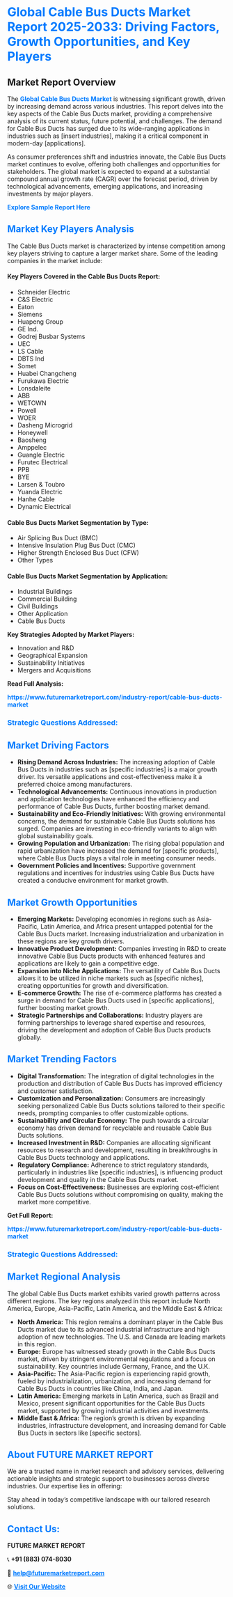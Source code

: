 <h1 style="color: #007BFF;">Global Cable Bus Ducts Market Report 2025-2033: Driving Factors, Growth Opportunities, and Key Players</h1>

<section id="overview">
<h2>Market Report Overview</h2>
<p>The <a href="https://www.futuremarketreport.com/industry-report/cable-bus-ducts-market" style="color: #007BFF; text-decoration: none;"><strong>Global Cable Bus Ducts Market</strong></a> is witnessing significant growth, driven by increasing demand across various industries. This report delves into the key aspects of the Cable Bus Ducts market, providing a comprehensive analysis of its current status, future potential, and challenges. The demand for Cable Bus Ducts has surged due to its wide-ranging applications in industries such as [insert industries], making it a critical component in modern-day [applications].</p>
<p>As consumer preferences shift and industries innovate, the Cable Bus Ducts market continues to evolve, offering both challenges and opportunities for stakeholders. The global market is expected to expand at a substantial compound annual growth rate (CAGR) over the forecast period, driven by technological advancements, emerging applications, and increasing investments by major players.</p>
</section>

<section id="overview">
<p><a href="https://www.futuremarketreport.com/request-sample/reportId=128098" style="color: #007BFF; text-decoration: none;"><strong>Explore Sample Report Here</strong></a></p>
</section>

<section id="key-players">
<h2 style="color: #007BFF;">Market Key Players Analysis</h2>
<p>The Cable Bus Ducts market is characterized by intense competition among key players striving to capture a larger market share. Some of the leading companies in the market include:</p>
<h4>Key Players Covered in the Cable Bus Ducts Report:</h4>
<ul><li>Schneider Electric</li><li>C&amp;S Electric</li><li>Eaton</li><li>Siemens</li><li>Huapeng Group</li><li>GE Ind.</li><li>Godrej Busbar Systems</li><li>UEC</li><li>LS Cable</li><li>DBTS Ind</li><li>Somet</li><li>Huabei Changcheng</li><li>Furukawa Electric</li><li>Lonsdaleite</li><li>ABB</li><li>WETOWN</li><li>Powell</li><li>WOER</li><li>Dasheng Microgrid</li><li>Honeywell</li><li>Baosheng</li><li>Amppelec</li><li>Guangle Electric</li><li>Furutec Electrical</li><li>PPB</li><li>BYE</li><li>Larsen &amp; Toubro</li><li>Yuanda Electric</li><li>Hanhe Cable</li><li>Dynamic Electrical</li></ul>
<h4>Cable Bus Ducts Market Segmentation by Type:</h4>
<ul><li>Air Splicing Bus Duct (BMC)</li><li>Intensive Insulation Plug Bus Duct (CMC)</li><li>Higher Strength Enclosed Bus Duct (CFW)</li><li>Other Types</li></ul>

<h4>Cable Bus Ducts Market Segmentation by Application:</h4>
<ul><li>Industrial Buildings</li><li>Commercial Building</li><li>Civil Buildings</li><li>Other Application</li><li>Cable Bus Ducts</li></ul>
<p><strong>Key Strategies Adopted by Market Players:</strong></p>
<ul>
<li>Innovation and R&D</li>
<li>Geographical Expansion</li>
<li>Sustainability Initiatives</li>
<li>Mergers and Acquisitions</li>
</ul>
</section>

<section>
<p><strong>Read Full Analysis: </strong></p><a href="https://www.futuremarketreport.com/industry-report/cable-bus-ducts-market" style="color: #007BFF; text-decoration: none;"><strong>https://www.futuremarketreport.com/industry-report/cable-bus-ducts-market</strong></a>
<h3 style="color: #007BFF;">Strategic Questions Addressed:</h3>
</section>

<section id="driving-factors">
<h2 style="color: #007BFF;">Market Driving Factors</h2>
<ul>
<li><strong>Rising Demand Across Industries:</strong> The increasing adoption of Cable Bus Ducts in industries such as [specific industries] is a major growth driver. Its versatile applications and cost-effectiveness make it a preferred choice among manufacturers.</li>
<li><strong>Technological Advancements:</strong> Continuous innovations in production and application technologies have enhanced the efficiency and performance of Cable Bus Ducts, further boosting market demand.</li>
<li><strong>Sustainability and Eco-Friendly Initiatives:</strong> With growing environmental concerns, the demand for sustainable Cable Bus Ducts solutions has surged. Companies are investing in eco-friendly variants to align with global sustainability goals.</li>
<li><strong>Growing Population and Urbanization:</strong> The rising global population and rapid urbanization have increased the demand for [specific products], where Cable Bus Ducts plays a vital role in meeting consumer needs.</li>
<li><strong>Government Policies and Incentives:</strong> Supportive government regulations and incentives for industries using Cable Bus Ducts have created a conducive environment for market growth.</li>
</ul>
</section>

<section id="growth-opportunities">
<h2 style="color: #007BFF;">Market Growth Opportunities</h2>
<ul>
<li><strong>Emerging Markets:</strong> Developing economies in regions such as Asia-Pacific, Latin America, and Africa present untapped potential for the Cable Bus Ducts market. Increasing industrialization and urbanization in these regions are key growth drivers.</li>
<li><strong>Innovative Product Development:</strong> Companies investing in R&D to create innovative Cable Bus Ducts products with enhanced features and applications are likely to gain a competitive edge.</li>
<li><strong>Expansion into Niche Applications:</strong> The versatility of Cable Bus Ducts allows it to be utilized in niche markets such as [specific niches], creating opportunities for growth and diversification.</li>
<li><strong>E-commerce Growth:</strong> The rise of e-commerce platforms has created a surge in demand for Cable Bus Ducts used in [specific applications], further boosting market growth.</li>
<li><strong>Strategic Partnerships and Collaborations:</strong> Industry players are forming partnerships to leverage shared expertise and resources, driving the development and adoption of Cable Bus Ducts products globally.</li>
</ul>
</section>

<section id="trending-factors">
<h2 style="color: #007BFF;">Market Trending Factors</h2>
<ul>
<li><strong>Digital Transformation:</strong> The integration of digital technologies in the production and distribution of Cable Bus Ducts has improved efficiency and customer satisfaction.</li>
<li><strong>Customization and Personalization:</strong> Consumers are increasingly seeking personalized Cable Bus Ducts solutions tailored to their specific needs, prompting companies to offer customizable options.</li>
<li><strong>Sustainability and Circular Economy:</strong> The push towards a circular economy has driven demand for recyclable and reusable Cable Bus Ducts solutions.</li>
<li><strong>Increased Investment in R&D:</strong> Companies are allocating significant resources to research and development, resulting in breakthroughs in Cable Bus Ducts technology and applications.</li>
<li><strong>Regulatory Compliance:</strong> Adherence to strict regulatory standards, particularly in industries like [specific industries], is influencing product development and quality in the Cable Bus Ducts market.</li>
<li><strong>Focus on Cost-Effectiveness:</strong> Businesses are exploring cost-efficient Cable Bus Ducts solutions without compromising on quality, making the market more competitive.</li>
</ul>
</section>

<section>
<p><strong>Get Full Report: </strong></p><a href="https://www.futuremarketreport.com/industry-report/cable-bus-ducts-market" style="color: #007BFF; text-decoration: none;"><strong>https://www.futuremarketreport.com/industry-report/cable-bus-ducts-market</strong></a>
<h3 style="color: #007BFF;">Strategic Questions Addressed:</h3>
</section>


<section id="regional-analysis">
<h2 style="color: #007BFF;">Market Regional Analysis</h2>
<p>The global Cable Bus Ducts market exhibits varied growth patterns across different regions. The key regions analyzed in this report include North America, Europe, Asia-Pacific, Latin America, and the Middle East & Africa:</p>
<ul>
<li><strong>North America:</strong> This region remains a dominant player in the Cable Bus Ducts market due to its advanced industrial infrastructure and high adoption of new technologies. The U.S. and Canada are leading markets in this region.</li>
<li><strong>Europe:</strong> Europe has witnessed steady growth in the Cable Bus Ducts market, driven by stringent environmental regulations and a focus on sustainability. Key countries include Germany, France, and the U.K.</li>
<li><strong>Asia-Pacific:</strong> The Asia-Pacific region is experiencing rapid growth, fueled by industrialization, urbanization, and increasing demand for Cable Bus Ducts in countries like China, India, and Japan.</li>
<li><strong>Latin America:</strong> Emerging markets in Latin America, such as Brazil and Mexico, present significant opportunities for the Cable Bus Ducts market, supported by growing industrial activities and investments.</li>
<li><strong>Middle East & Africa:</strong> The region’s growth is driven by expanding industries, infrastructure development, and increasing demand for Cable Bus Ducts in sectors like [specific sectors].</li>
</ul>
</section>

<footer>
<h2 style="color: #007BFF;">About FUTURE MARKET REPORT</h2>
<p>We are a trusted name in market research and advisory services, delivering actionable insights and strategic support to businesses across diverse industries. Our expertise lies in offering:</p>

<p>Stay ahead in today’s competitive landscape with our tailored research solutions.</p>

<h2 style="color: #007BFF;">Contact Us:</h2>
<p><strong>FUTURE MARKET REPORT</strong></p>
<p>📞 <strong>+91 (883) 074-8030</strong></p>
<p>📧 <strong><a href="mailto:help@futuremarketreport.com" style="color: #007BFF;">help@futuremarketreport.com</a></strong></p>
<p>🌐 <strong><a href="https://www.futuremarketreport.com/" style="color: #007BFF;">Visit Our Website</a></strong></p>
</footer>